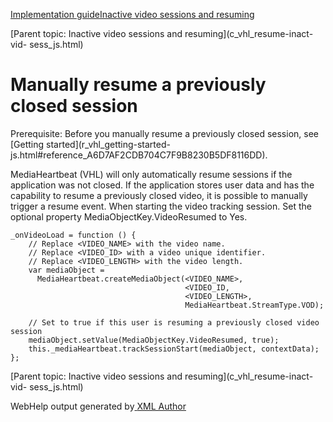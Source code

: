 [](javascript:window.print();)

[Implementation guide](c_vhl_feature-js.html)[Inactive video sessions and
resuming](c_vhl_resume-inact-vid-sess_js.html)

[Parent topic: Inactive video sessions and resuming](c_vhl_resume-inact-vid-
sess_js.html)

# Manually resume a previously closed session

Prerequisite: Before you manually resume a previously closed session, see
[Getting started](r_vhl_getting-started-
js.html#reference_A6D7AF2CDB704C7F9B8230B5DF8116DD).

MediaHeartbeat (VHL) will only automatically resume sessions if the
application was not closed. If the application stores user data and has the
capability to resume a previously closed video, it is possible to manually
trigger a resume event. When starting the video tracking session. Set the
optional property MediaObjectKey.VideoResumed to Yes.

    
    _onVideoLoad = function () {
        // Replace <VIDEO_NAME> with the video name.
        // Replace <VIDEO_ID> with a video unique identifier.
        // Replace <VIDEO_LENGTH> with the video length. 
        var mediaObject = 
          MediaHeartbeat.createMediaObject(<VIDEO_NAME>, 
                                           <VIDEO_ID, 
                                           <VIDEO_LENGTH>, 
                                           MediaHeartbeat.StreamType.VOD);
         
        // Set to true if this user is resuming a previously closed video session
        mediaObject.setValue(MediaObjectKey.VideoResumed, true);
        this._mediaHeartbeat.trackSessionStart(mediaObject, contextData);
    };

[Parent topic: Inactive video sessions and resuming](c_vhl_resume-inact-vid-
sess_js.html)

WebHelp output generated by[ <oXygen/> XML Author ](http://www.oxygenxml.com)

